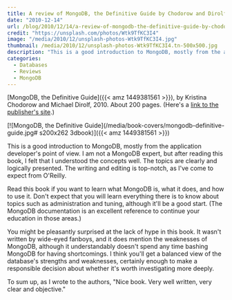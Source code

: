 ```yaml
---
title: A review of MongoDB, the Definitive Guide by Chodorow and Dirolf
date: "2010-12-14"
url: /blog/2010/12/14/a-review-of-mongodb-the-definitive-guide-by-chodorow-and-dirolf/
credit: "https://unsplash.com/photos/Wtk9TfKC3I4"
image: "/media/2010/12/unsplash-photos-Wtk9TfKC3I4.jpg"
thumbnail: /media/2010/12/unsplash-photos-Wtk9TfKC3I4.tn-500x500.jpg
description: "This is a good introduction to MongoDB, mostly from the application developer's point of view."
categories:
  - Databases
  - Reviews
  - MongoDB
---
```


[MongoDB, the Definitive Guide]({{< amz 1449381561 >}}), by Kristina Chodorow and Michael Dirolf, 2010. About 200 pages. (Here's a [link to the publisher's site](http://oreilly.com/catalog/0636920001096).)

<!--more-->

[![MongoDB, the Definitive Guide](/media/book-covers/mongodb-definitive-guide.jpg# s200x262 3dbook)]({{< amz 1449381561 >}})

This is a good introduction to MongoDB, mostly from the application developer's point of view. I am not a MongoDB expert, but after reading this book, I felt that I understood the concepts well. The topics are clearly and logically presented. The writing and editing is top-notch, as I've come to expect from O'Reilly.

Read this book if you want to learn what MongoDB is, what it does, and how to use it. Don't expect that you will learn everything there is to know about topics such as administration and tuning, although it'll be a good start. (The MongoDB documentation is an excellent reference to continue your education in those areas.)

You might be pleasantly surprised at the lack of hype in this book. It wasn't written by wide-eyed fanboys, and it does mention the weaknesses of MongoDB, although it understandably doesn't spend any time bashing MongoDB for having shortcomings. I think you'll get a balanced view of the database's strengths and weaknesses, certainly enough to make a responsible decision about whether it's worth investigating more deeply.

To sum up, as I wrote to the authors, "Nice book. Very well written, very clear and objective."


